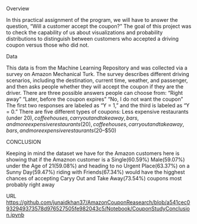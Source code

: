 Overview 

In this practical assignment of the program, we will have to answer the question, “Will a customer accept the coupon?” The goal of this project was to check the capability of us about visualizations and probability distributions to distinguish between customers who accepted a driving coupon versus those who did not.


Data

This data is from the Machine Learning Repository and was collected via a survey on Amazon Mechanical Turk. The survey describes different driving scenarios, including the destination, current time, weather, and passenger, and then asks people whether they will accept the coupon if they are the driver. There are three possible answers people can choose from:
“Right away” “Later, before the coupon expires” “No, I do not want the coupon”
The first two responses are labeled as “Y = 1,” and the third is labeled as “Y = 0.” There are five different types of coupons: Less expensive restaurants (under $20), coffee houses, carryout and takeaway, bars, and more expensive restaurants ($$20), coffee houses, carryout and takeaway, bars, and more expensive restaurants ($20–$50)


CONCLUSION

Keeping in mind the dataset we have for the Amazon customers here is showing that if the Amaznon customer is a Single(60.59%) Male(59.07%) under the Age of 21(59.08%) and heading to no Urgent Place(63.37%) on a Sunny Day(59.47%) riding with Friends(67.34%) would have the higghest chances of accepting Caryy Out and Take Away(73.54%) coupons most probably right away


URL
https://github.com/junaidkhan37/AmazonCouponReasearch/blob/a541cec0932949373578d976527505fe982043c5/Notebook/CouponStudyConclusion.ipynb
